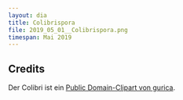 ```yaml
---
layout: dia
title: Colibrispora
file: 2019_05_01__Colibrispora.png
timespan: Mai 2019
---
```


## Credits

Der Colibri ist ein [Public Domain-Clipart von gurica](https://web.archive.org/web/20140819003556/http://openclipart.org/detail/21276/colibri_birds-by-gurica).
